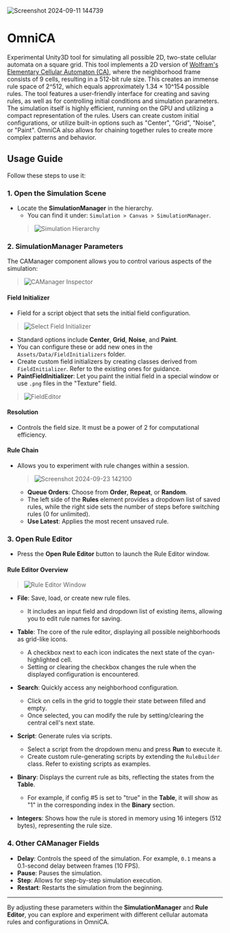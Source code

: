 ![Screenshot 2024-09-11 144739](https://github.com/user-attachments/assets/5d8dd0c5-db07-49b0-a9e1-6cdeaa210884) 
# OmniCA 

Experimental Unity3D tool for simulating all possible 2D, two-state cellular automata on a square grid. This tool implements a 2D version of [Wolfram's Elementary Cellular Automaton (CA)](https://en.wikipedia.org/wiki/Elementary_cellular_automaton), where the neighborhood frame consists of 9 cells, resulting in a 512-bit rule size. This creates an immense rule space of 2^512, which equals approximately 1.34 × 10^154 possible rules.
The tool features a user-friendly interface for creating and saving rules, as well as for controlling initial conditions and simulation parameters. The simulation itself is highly efficient, running on the GPU and utilizing a compact representation of the rules. Users can create custom initial configurations, or utilize built-in options such as "Center", "Grid", "Noise", or "Paint". OmniCA also allows for chaining together rules to create more complex patterns and behavior.

## Usage Guide

Follow these steps to use it:

### 1. Open the Simulation Scene
- Locate the **SimulationManager** in the hierarchy.
  - You can find it under: `Simulation > Canvas > SimulationManager`.
  > ![Simulation Hierarchy](https://github.com/user-attachments/assets/26f523f6-c478-4f43-8809-78f8d6e3d960)

### 2. SimulationManager Parameters
The CAManager component allows you to control various aspects of the simulation:
> ![CAManager Inspector](https://github.com/user-attachments/assets/9b589b9b-6fdb-4d90-903b-868adabc8fdd)

#### Field Initializer
- Field for a script object that sets the initial field configuration.
> ![Select Field Initializer](https://github.com/user-attachments/assets/a941be3c-f4e2-4c1a-bc9e-0b343148d7d0) 
  - Standard options include **Center**, **Grid**, **Noise**, and **Paint**.
  - You can configure these or add new ones in the `Assets/Data/FieldInitializers` folder.
  - Create custom field initializers by creating classes derived from `FieldInitializer`. Refer to the existing ones for guidance.
  - **PaintFieldInitializer**: Let you paint the initial field in a special window or use `.png` files in the "Texture" field.
  > ![FieldEditor](https://github.com/user-attachments/assets/27520cb9-a735-4ace-a86d-41f16833f920)

#### Resolution
- Controls the field size. It must be a power of 2 for computational efficiency.

#### Rule Chain
- Allows you to experiment with rule changes within a session.
  >![Screenshot 2024-09-23 142100](https://github.com/user-attachments/assets/57ac3ff2-fb81-411f-bd12-651b4a8d072b)
  - **Queue Orders**: Choose from **Order**, **Repeat**, or **Random**.
  - The left side of the **Rules** element provides a dropdown list of saved rules, while the right side sets the number of steps before switching rules (0 for unlimited).
  - **Use Latest**: Applies the most recent unsaved rule.

### 3. Open Rule Editor
- Press the **Open Rule Editor** button to launch the Rule Editor window.

#### Rule Editor Overview
> ![Rule Editor Window](https://github.com/user-attachments/assets/060d263d-f266-414f-b660-41e8440ed65b)

- **File**: Save, load, or create new rule files.
  - It includes an input field and dropdown list of existing items, allowing you to edit rule names for saving.
  
- **Table**: The core of the rule editor, displaying all possible neighborhoods as grid-like icons.
  - A checkbox next to each icon indicates the next state of the cyan-highlighted cell.
  - Setting or clearing the checkbox changes the rule when the displayed configuration is encountered.

- **Search**: Quickly access any neighborhood configuration.
  - Click on cells in the grid to toggle their state between filled and empty.
  - Once selected, you can modify the rule by setting/clearing the central cell's next state.

- **Script**: Generate rules via scripts.
  - Select a script from the dropdown menu and press **Run** to execute it.
  - Create custom rule-generating scripts by extending the `RuleBuilder` class. Refer to existing scripts as examples.

- **Binary**: Displays the current rule as bits, reflecting the states from the **Table**.
  - For example, if config #5 is set to "true" in the **Table**, it will show as "1" in the corresponding index in the **Binary** section.

- **Integers**: Shows how the rule is stored in memory using 16 integers (512 bytes), representing the rule size.

### 4. Other CAManager Fields

- **Delay**: Controls the speed of the simulation. For example, `0.1` means a 0.1-second delay between frames (10 FPS).
- **Pause**: Pauses the simulation.
- **Step**: Allows for step-by-step simulation execution.
- **Restart**: Restarts the simulation from the beginning.

---

By adjusting these parameters within the **SimulationManager** and **Rule Editor**, you can explore and experiment with different cellular automata rules and configurations in OmniCA.



